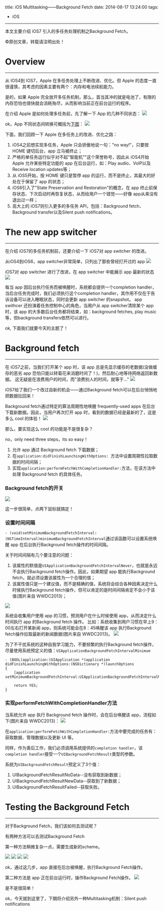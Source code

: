 title: iOS Multitasking——Background Fetch
date: 2014-08-17 13:24:00
tags:
- iOS
---
本文主要介绍 iOS7 引入的多任务处理机制之Background Fetch。
<!--more-->
©原创文章，转载请注明出处！

# Overview
__________
从 IOS4到 IOS7，Apple 在多任务处理上不断改进、优化。但 Apple 的态度一直很谨慎，其考虑的因素主要有两个：内存和电池续航能力。

是的，如果 Apple 完全放开多任务机制，那么，首当其冲的就是电池了，有限的内存恐怕也很快就会消耗殆尽，从而影响当前正在前台运行的程序。

在介绍 Apple 是如何处理多任务前，先了解一下 App 的几种不同状态：
![](/img/APPStatus.png)

ok，App 不同状态间转换可概括为[下图](https://developer.apple.com/library/ios/documentation/iPhone/Conceptual/iPhoneOSProgrammingGuide/ManagingYourApplicationsFlow/ManagingYourApplicationsFlow.html#//apple_ref/doc/uid/TP40007072-CH4)：
![](/img/StatechangesiOSapp.png)

下面，我们回顾一下 Apple 在多任务上的改进、优化之路：

1. iOS4之前想实现多任务，Apple 只会骄傲地说一句："no way!"，只要按 HOME 键切后台，app 立马被终止；
2. 严格的单任务运行似乎对不起"智能机""这个荣誉称号，因此从 iOS4开始 Apple 允许某些特定功能的 app 在后台运行，如：Play audio、VoIP以及Receive location updates等；
3. 从 iOS5开始，按 HOME 键只是暂停 app 的运行，而不是终止，其最大的好处在于保留了 app 的状态；
4. iOS6引入了"State Preservation and Restoration"的概念，在 app 终止前保存状态、下次启动时再恢复状态，从而给用户一个错觉——好像 app从来没有退出过一样；
5. 高大上的 iOS7则引入更多的多任务 API，包括：Background fetch、Background transfer以及Silent push notifications。


# The new app switcher
_______________
在介绍 iOS7的多任务机制前，还要介绍一下 iOS7对 app switcher 的改进。

从iOS4到iOS6，app switcher非常简单，只列出了那些曾经打开过的 app
![](/img/ios6appswitcher.png)

iOS7对 app switcher 进行了改进，在 app switcher 中能展示 app 最新的状态
![](/img/ios7appswitcher.png)

每当 app 因后台执行任务而被唤醒时，系统都会提供一个completion handler，当后台任务完成时，我们必须执行这个completion handler，其作用不仅在于告诉设备可以进入睡眠状态，同时会更新 app switcher 的snapshot。
app swithcer 还扮演着任务控制中心的角色，当用户从 app switcher清除某个 app 时，该 app 的大多数后台任务都将结束，如：background fetches, play music等，但background transfers依然可以进行。

ok, 下面我们就要今天的主题了！

# Background fetch
_____________
在 iOS7之前，当我们打开某个 app 时，该 app 总是先显示缓存的老数据(没做缓存的恶劣 app 恐怕只能以转菊花来消磨时间了！)，然后耐心地等待网络返回新数据。
这无疑是在浪费用户的时间，而"浪费别人的时间，就等于..."
![](/img/AppCrashed.jpg)

iOS7给了我们一个改过自新的机会——通过Background fetch可以在后台悄悄地把数据拉回来！

Background fetch通过特定的算法周期性地唤醒 frequently-used apps 在后台下载新数据。因此，当用户再次打开 app 时，看到的数据已经是最新的了，这是多么 cool 的体验！
![](/img/good.png)

那么，要实现这么 cool 的功能是不是很复杂？

no，only need three steps，its so easy！

1. 允许 app 通过 Background fetch 下载数据；
2. 在`application:didFinishLaunchingWithOptions: `方法中设置周期性拉取数据的时间间隔；
3. 实现`application:performFetchWithCompletionHandler:`方法，在该方法中处理 Background fetch 的具体任务。

### Background fetch的开关

![](/img/setBackgroundfetch.png)

这一步很简单，点两下鼠标就搞定！

### 设置时间间隔

`- (void)setMinimumBackgroundFetchInterval:(NSTimeInterval)minimumBackgroundFetchInterval`通过该函数可以设置系统唤醒 app 在后台执行Background fetch操作的时间间隔。

关于时间间隔有几个要注意的问题：
1. 该属性的默值是`UIApplicationBackgroundFetchIntervalNever`，也就是永远不会执行Background fetch操作。因此，如果期望 app 能执行Background fetch，就必须设置该属性为一个合理的值；
2. 该属性值只是一个建议值，而不是精确的值，系统将会综合各种因素决定什么时侯执行Background fetch操作，但可以肯定的是时间间隔肯定不会小于该值(图片来自 WWDC2013)；

![](/img/MinimumBackgroundFetchIntervalCustomValue.png)

系统会收集用户使用 app 的习惯，预测用户在什么时侯使用 app，从而决定什么时间执行 app 的Background fetch 操作。
比如：系统收集到用户习惯在早上9：00左右打开某新闻 app，则系统可能会在8：45唤醒该 app 执行Background fetch操作拉取最新的新闻数据(图片来自 WWDC2013)。
![](/img/AdaptstoUserActivity.png)

为了不干扰系统的这种自我学习能力，不要频繁的执行Background fetch操作，尽量使用系统预定义的值：`UIApplicationBackgroundFetchIntervalMinimum`
```
- (BOOL)application:(UIApplication *)application didFinishLaunchingWithOptions:(NSDictionary *)launchOptions
{
    [application setMinimumBackgroundFetchInterval:UIApplicationBackgroundFetchIntervalMinimum];
    
    return YES;
}
```

### 实现performFetchWithCompletionHandler方法

当系统允许 app 执行 Background fetch 操作时，会在后台唤醒该 app，流程如下(图片来自 WWDC2013)：
![](/img/Backgroundfetch.png)

在`application:performFetchWithCompletionHandler:`方法中要完成的任务有：获取数据、管理数据以及更新 UI 等。

同样，作为善后工作，我们必须调用系统提供的`completion handler`，该`completion handler`接受一个`UIBackgroundFetchResult`类型的参数。

系统为`UIBackgroundFetchResult`预定义了3个值：
1. UIBackgroundFetchResultNoData--没有获取到新数据；
2. UIBackgroundFetchResultNewData--获取到了新数据；
3. UIBackgroundFetchResultFailed--获取失败。

# Testing the Background Fetch
_______________
对于Background Fetch，我们该如何去测试呢？

有两种方法可以去测试Background Fetch

第一种方法稍微复杂一点，需要生成新的scheme。

![](/img/scheme.jpg)
![](/img/duplicatescheme.jpg)
![](/img/schemename.jpg)
![](/img/schemerun.jpg)

ok，通过这几步，app 直接在后台被唤醒，执行Background Fetch操作。

第二种方法是 app 正在前台运行时，操作Background Fetch操作。
![](/img/xcodebackgroundfetch.png)

是不是很简单！

ok，今天就到这里了，下期将介绍另外一种Multitasking机制：Silent push notifications

